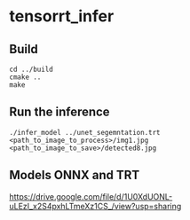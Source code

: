 # tensorrt_infer

## Build

```
cd ../build
cmake ..
make 
```


## Run the inference 
```
./infer_model ../unet_segemntation.trt <path_to_image_to_process>/img1.jpg   <path_to_image_to_save>/detected8.jpg
```

## Models ONNX and TRT

https://drive.google.com/file/d/1U0XdUONL-uLEzI_x2S4pxhLTmeXz1CS_/view?usp=sharing
